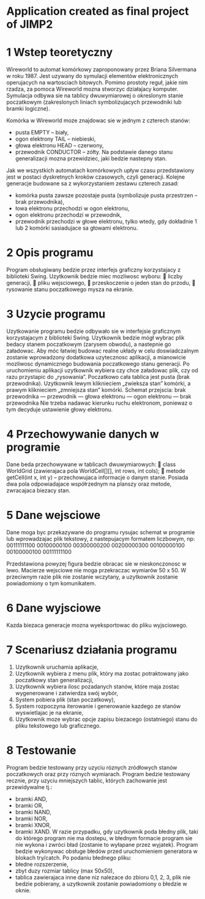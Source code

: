 # Application created as final project of JIMP2


# 1 Wstep teoretyczny
Wireworld to automat komórkowy zaproponowany przez Briana Silvermana
w roku 1987. Jest uzywany do symulacji elementów elektronicznych operujacych
na wartosciach bitowych. Pomimo prostoty reguł, jakie nim rzadza, za
pomoca Wireworld mozna stworzyc działajacy komputer. Symulacja odbywa
sie na tablicy dwuwymiarowej o okreslonym stanie poczatkowym (zakreslonych
liniach symbolizujacych przewodniki lub bramki logiczne).

Komórka w Wireworld moze znajdowac sie w jednym z czterech stanów:
- pusta EMPTY – biały,
- ogon elektrony TAIL – niebieski,
- głowa elektronu HEAD – czerwony,
- przewodnik CONDUCTOR – zółty.
Na podstawie danego stanu generalizacji mozna przewidziec, jaki bedzie nastepny
stan.

Jak we wszystkich automatach komórkowych upływ czasu przedstawiony jest
w postaci dyskretnych kroków czasowych, czyli generacji. Kolejne generacje
budowane sa z wykorzystaniem zestawu czterech zasad:
- komórka pusta zawsze pozostaje pusta (symbolizuje pusta przestrzen –
brak przewodnika),
- łowa elektronu przechodzi w ogon elektronu,
- ogon elektronu przechodzi w przewodnik,
- przewodnik przechodzi w głowe elektronu, tylko wtedy, gdy dokładnie 1 lub 2 komórki sasiadujace sa głowami elektronu.

# 2 Opis programu
Program obsługiwany bedzie przez interfejs graficzny korzystajacy z biblioteki
Swing. Uzytkownik bedzie miec mozliwosc wyboru:
 liczby generacji,
 pliku wejsciowego,
 przeskoczenie o jeden stan do przodu,
 rysowanie stanu poczatkowego mysza na ekranie.

# 3 Uzycie programu
Uzytkowanie programu bedzie odbywało sie w interfejsie graficznym korzystajacym
z biblioteki Swing. Uzytkownik bedzie mógł wybrac plik bedacy
stanem poczatkowym (zarysem obwodu), a nastepnie go załadowac.
Aby móc łatwiej budowac realne układy w celu doswiadczalnym zostanie
wprowadzony dodatkowa uzytecznosc aplikacji, a mianowicie mozliwosc dynamicznego
budowania poczatkowego stanu generacji. Po uruchomieniu aplikacji
uzytkownik wybiera czy chce załadowac plik, czy od razu przystapic do
„rysowania”.
Poczatkowo cała tablica jest pusta (brak przewodnika).
Uzytkownik lewym kliknieciem „zwieksza stan” komórki, a prawym kliknieciem
„zmniejsza stan” komórki.
Schemat przejscia:
brak przewodnika — przewodnik — głowa elektronu — ogon elektronu —
brak przewodnika
Nie trzeba nadawac kierunku ruchu elektronom, poniewaz o tym decyduje
ustawienie głowy elektronu.
# 4 Przechowywanie danych w programie
Dane beda przechowywane w tablicach dwuwymiarowych:
 class WorldGrid (zawierajaca pola WorldCell[][], int rows, int cols);
 metode getCell(int x, int y) – przechowujaca informacje o danym stanie.
Posiada dwa pola odpowiadajace współrzednym na planszy oraz
metode, zwracajaca biezacy stan.
# 5 Dane wejsciowe
Dane moga byc przekazywane do programu rysujac schemat w programie lub
wprowadzajac plik tekstowy, z nastepujacym formatem liczbowym, np:
00111111100
00100000100
00300000200
00200000300
00100000100
00100000100
00111111100

Przedstawiona powyzej figura bedzie obracac sie w nieskonczonosc w lewo.
Macierze wejsciowe nie moga przekraczac wymiarów 50 x 50. W przeciwnym
razie plik nie zostanie wczytany, a uzytkownik zostanie powiadomiony o tym
komunikatem.
# 6 Dane wyjsciowe
Kazda biezaca generacje mozna wyeksportowac do pliku wyjsciowego.
# 7 Scenariusz działania programu
1. Uzytkownik uruchamia aplikacje,
2. Uzytkownik wybiera z menu plik, który ma zostac potraktowany jako
poczatkowy stan generalizacji,
3. Uzytkownik wybiera ilosc pozadanych stanów, które maja zostac wygenerowane
i zatwierdza swój wybór,
4. System pobiera plik (stan poczatkowy),
5. System rozpoczyna iterowanie i generowanie kazdego ze stanów wyswietlajac
je na ekranie,
6. Uzytkownik moze wybrac opcje zapisu biezacego (ostatniego) stanu do
pliku tekstowego lub graficznego.
# 8 Testowanie
Program bedzie testowany przy uzyciu róznych zródłowych stanów poczatkowych
oraz przy róznych wymiarach. Program bedzie testowany recznie, przy
uzyciu mniejszych tablic, których zachowanie jest przewidywalne tj.:
- bramki AND,
- bramki OR,
- bramki NAND,
- bramki NOR,
- bramki XNOR,
- bramki XAND.
W razie przypadku, gdy uzytkownik poda błedny plik, taki do którego program
nie ma dostepu, w błednym formacie program sie nie wykona i zwróci
bład (zostanie to wyłapane przez wyjatek). Program bedzie wykonywac obsługe
błedów przed uruchomieniem generatora w blokach try/catch. Po podaniu
błednego pliku:
- błedne rozszerzenie,
- zbyt duzy rozmiar tablicy (max 50x50),
- tablica zawierajaca inne dane niz nalezace do zbioru 0,1, 2, 3,
plik nie bedzie pobierany, a uzytkownik zostanie powiadomiony o błedzie w
oknie.
